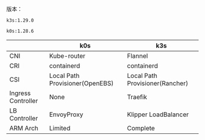 版本：

`k3s:1.29.0`

`k0s:1.28.6`

| |k0s|k3s|
|---|---|---|
|CNI|Kube-router|Flannel|
|CRI|containerd|containerd|
|CSI|Local Path Provisioner(OpenEBS)|Local Path Provisioner(Rancher)|
|Ingress Controller|None|Traefik|
|LB Controller|EnvoyProxy|Klipper LoadBalancer|
|ARM Arch|Limited|Complete|